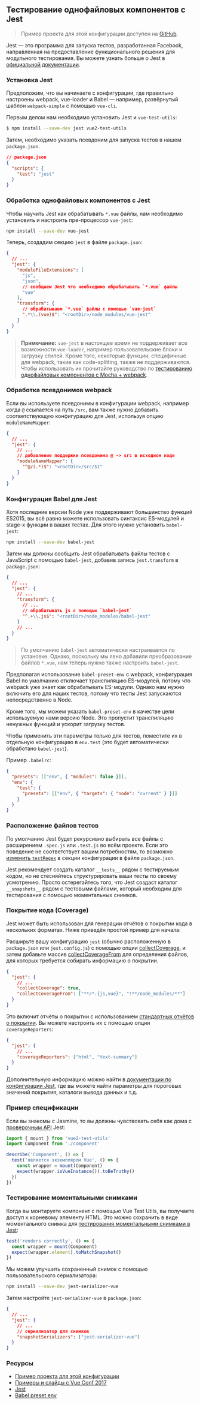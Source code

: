 ## Тестирование однофайловых компонентов с Jest

> Пример проекта для этой конфигурации доступен на [GitHub](https://github.com/vuejs/vue-cli/tree/dev/packages/%40vue/cli-plugin-unit-jest).

Jest — это программа для запуска тестов, разработанная Facebook, направленная на предоставление функционального решения для модульного тестирования. Вы можете узнать больше о Jest в [официальной документации](https://jestjs.io/).

### Установка Jest

Предположим, что вы начинаете с конфигурации, где правильно настроены webpack, vue-loader и Babel — например, развёрнутый шаблон `webpack-simple` с помощью `vue-cli`.

Первым делом нам необходимо установить Jest и `vue-test-utils`:

```bash
$ npm install --save-dev jest vue2-test-utils
```

Затем, необходимо указать псевдоним для запуска тестов в нашем `package.json`.

```json
// package.json
{
  "scripts": {
    "test": "jest"
  }
}
```

### Обработка однофайловых компонентов с Jest

Чтобы научить Jest как обрабатывать `*.vue` файлы, нам необходимо установить и настроить пре-процессор `vue-jest`:

```bash
npm install --save-dev vue-jest
```

Теперь, создадим секцию `jest` в файле `package.json`:

```json
{
  // ...
  "jest": {
    "moduleFileExtensions": [
      "js",
      "json",
      // сообщаем Jest что необходимо обрабатывать `*.vue` файлы
      "vue"
    ],
    "transform": {
      // обрабатываем `*.vue` файлы с помощью `vue-jest`
      ".*\\.(vue)$": "<rootDir>/node_modules/vue-jest"
    }
  }
}
```

> **Примечание:** `vue-jest` в настоящее время не поддерживает все возможности `vue-loader`, например пользовательские блоки и загрузку стилей. Кроме того, некоторые функции, специфичные для webpack, такие как code-splitting, также не поддерживаются. Чтобы использовать их прочитайте руководство по [тестированию однофайловых компонентов с Mocha + webpack](./testing-single-file-components-with-mocha-webpack.md).

### Обработка псевдонимов webpack

Если вы используете псевдонимы в конфигурации webpack, например когда `@` ссылается на путь `/src`, вам также нужно добавить соответствующую конфигурацию для Jest, используя опцию `moduleNameMapper`:

```json
{
  // ...
  "jest": {
    // ...
    // добавление поддержки псевдонима @ -> src в исходном коде
    "moduleNameMapper": {
      "^@/(.*)$": "<rootDir>/src/$1"
    }
  }
}
```

### Конфигурация Babel для Jest

<!-- todo ES modules has been supported in latest versions of Node -->

Хотя последние версии Node уже поддерживают большинство функций ES2015, вы всё равно можете использовать синтаксис ES-модулей и stage-x функции в ваших тестах. Для этого нужно установить `babel-jest`:

```bash
npm install --save-dev babel-jest
```

Затем мы должны сообщить Jest обрабатывать файлы тестов с JavaScript с помощью `babel-jest`, добавив запись `jest.transform` в `package.json`:

```json
{
  // ...
  "jest": {
    // ...
    "transform": {
      // ...
      // обрабатывать js с помощью `babel-jest`
      "^.+\\.js$": "<rootDir>/node_modules/babel-jest"
    }
    // ...
  }
}
```

> По умолчанию `babel-jest` автоматически настраивается по установке. Однако, поскольку мы явно добавили преобразование файлов `*.vue`, нам теперь нужно также настроить `babel-jest`.

Предполагая использование `babel-preset-env` с webpack, конфигурация Babel по умолчанию отключает транспиляцию ES-модулей, потому что webpack уже знает как обрабатывать ES-модули. Однако нам нужно включить его для наших тестов, потому что тесты Jest запускаются непосредственно в Node.

Кроме того, мы можем указать `babel-preset-env` в качестве цели используемую нами версию Node. Это пропустит транспиляцию ненужных функций и ускорит загрузку тестов.

Чтобы применить эти параметры только для тестов, поместите их в отдельную конфигурацию в `env.test` (это будет автоматически обработано `babel-jest`).

Пример `.babelrc`:

```json
{
  "presets": [["env", { "modules": false }]],
  "env": {
    "test": {
      "presets": [["env", { "targets": { "node": "current" } }]]
    }
  }
}
```

### Расположение файлов тестов

По умолчанию Jest будет рекурсивно выбирать все файлы с расширением `.spec.js` или `.test.js` во всём проекте. Если это поведение не соответствует вашим потребностям, то возможно [изменить `testRegex`](https://jestjs.io/docs/en/configuration.html#testregex-string-array-string) в секции конфигурации в файле `package.json`.

Jest рекомендует создать каталог `__tests__` рядом с тестируемым кодом, но не стесняйтесь структурировать ваши тесты по своему усмотрению. Просто остерегайтесь того, что Jest создаст каталог `__snapshots__` рядом с тестовыми файлами, который необходим для тестирования с помощью моментальных снимков.

### Покрытие кода (Coverage)

Jest может быть использован для генерации отчётов о покрытии кода в нескольких форматах. Ниже приведён простой пример для начала:

Расширьте вашу конфигурацию `jest` (обычно расположенную в `package.json` или `jest.config.js`) с помощью опции [collectCoverage](https://jestjs.io/docs/en/configuration.html#collectcoverage-boolean), и затем добавьте массив [collectCoverageFrom](https://jestjs.io/docs/en/configuration.html#collectcoveragefrom-array) для определения файлов, для которых требуется собирать информацию о покрытии.

```json
{
  "jest": {
    // ...
    "collectCoverage": true,
    "collectCoverageFrom": ["**/*.{js,vue}", "!**/node_modules/**"]
  }
}
```

Это включит отчёты о покрытии с использованием [стандартных отчётов о покрытии](https://jestjs.io/docs/en/configuration.html#coveragereporters-array-string). Вы можете настроить их с помощью опции `coverageReporters`:

```json
{
  "jest": {
    // ...
    "coverageReporters": ["html", "text-summary"]
  }
}
```

Дополнительную информацию можно найти в [документации по конфигурации Jest](https://jestjs.io/docs/en/configuration.html#collectcoverage-boolean), где вы можете найти параметры для пороговых значений покрытия, каталоги вывода данных и т.д.

### Пример спецификации

Если вы знакомы с Jasmine, то вы должны чувствовать себя как дома с [проверочным API](https://jestjs.io/docs/en/expect.html#content) Jest:

```js
import { mount } from 'vue2-test-utils'
import Component from './component'

describe('Component', () => {
  test('является экземпляром Vue', () => {
    const wrapper = mount(Component)
    expect(wrapper.isVueInstance()).toBeTruthy()
  })
})
```

### Тестирование моментальными снимками

Когда вы монтируете компонент с помощью Vue Test Utils, вы получаете доступ к корневому элементу HTML. Это можно сохранить в виде моментального снимка для [тестирования моментальными снимками в Jest](https://jestjs.io/docs/en/snapshot-testing.html):

```js
test('renders correctly', () => {
  const wrapper = mount(Component)
  expect(wrapper.element).toMatchSnapshot()
})
```

Мы можем улучшить сохраненный снимок с помощью пользовательского сериализатора:

```bash
npm install --save-dev jest-serializer-vue
```

Затем настройте `jest-serializer-vue` в `package.json`:

```json
{
  // ...
  "jest": {
    // ...
    // сериализатор для снимков
    "snapshotSerializers": ["jest-serializer-vue"]
  }
}
```

### Ресурсы

- [Пример проекта для этой конфигурации](https://github.com/vuejs/vue-cli/tree/dev/packages/%40vue/cli-plugin-unit-jest)
- [Примеры и слайды с Vue Conf 2017](https://github.com/codebryo/vue-testing-with-jest-conf17)
- [Jest](https://jestjs.io/)
- [Babel preset env](https://github.com/babel/babel-preset-env)

